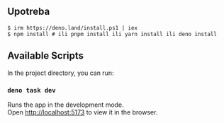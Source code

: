 ## Upotreba

```pwsh
$ irm https://deno.land/install.ps1 | iex
$ npm install # ili pnpm install ili yarn install ili deno install
```

## Available Scripts

In the project directory, you can run:

### `deno task dev`

Runs the app in the development mode.<br> Open
[http://localhost:5173](http://localhost:5173) to view it in the browser.
